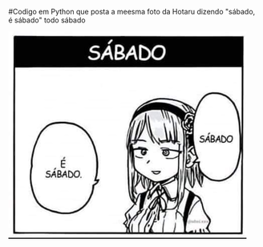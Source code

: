 #Codigo em Python que posta a meesma foto da Hotaru dizendo "sábado, é sábado" todo sábado


![hotaru](./image/sabado.jpg)
